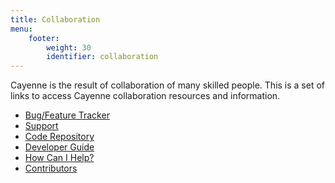 ```yaml
---
title: Collaboration
menu:  
    footer:
        weight: 30
        identifier: collaboration
---
```


Cayenne is the result of collaboration of many skilled people. This is a
set of links to access Cayenne collaboration resources and information.

* [Bug/Feature Tracker](http://issues.apache.org/jira/browse/CAY)
* [Support](/support/)
* [Code Repository](/dev/code-repository.html)
* [Developer Guide](/dev/)
* [How Can I Help?](/how-can-i-help.html)
* [Contributors](/contributors.html)